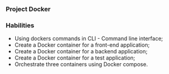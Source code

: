 ### Project Docker

### Habilities

- Using dockers commands in CLI - Command line interface;
- Create a Docker container for a front-end application;
- Create a Docker container for a backend application;
- Create a Docker container for a test application;
- Orchestrate three containers using Docker compose.